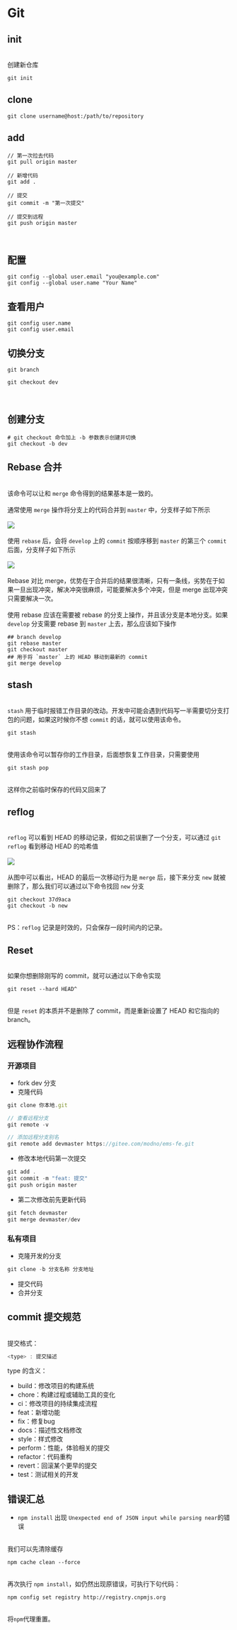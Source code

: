 # Git

<a name="SRumw"></a>
## init

<br />创建新仓库<br />

```shell
git init
```


<a name="clone"></a>
## clone


```shell
git clone username@host:/path/to/repository
```


<a name="add"></a>
## add


```shell
// 第一次拉去代码
git pull origin master

// 新增代码
git add .

// 提交
git commit -m "第一次提交"

// 提交到远程
git push origin master
```

<br />

<a name="224e2ccd"></a>
## 配置


```shell
git config --global user.email "you@example.com"
git config --global user.name "Your Name"
```


<a name="9519f420"></a>
## 查看用户


```shell
git config user.name
git config user.email
```


<a name="4956c9f6"></a>
## 切换分支


```shell
git branch

git checkout dev
```

<br />

<a name="16103ed6"></a>
## 创建分支


```shell
# git checkout 命令加上 -b 参数表示创建并切换
git checkout -b dev
```
<a name="QAYOW"></a>
## Rebase 合并

<br />该命令可以让和 `merge` 命令得到的结果基本是一致的。<br />
<br />通常使用 `merge` 操作将分支上的代码合并到 `master` 中，分支样子如下所示<br />
<br />![](https://cdn.nlark.com/yuque/0/2019/png/124135/1560602355714-166f8ecf-619e-49c7-b955-a9ae78d08e1c.png#align=left&display=inline&height=461&margin=%5Bobject%20Object%5D&originHeight=461&originWidth=505&size=0&status=done&style=none&width=505)<br />
<br />使用 `rebase` 后，会将 `develop` 上的 `commit` 按顺序移到 `master` 的第三个 `commit` 后面，分支样子如下所示<br />
<br />![](https://cdn.nlark.com/yuque/0/2019/png/124135/1560602355635-e5bddfab-f665-4a92-9d0a-0b78777824ac.png#align=left&display=inline&height=563&margin=%5Bobject%20Object%5D&originHeight=563&originWidth=505&size=0&status=done&style=none&width=505)<br />
<br />Rebase 对比 merge，优势在于合并后的结果很清晰，只有一条线，劣势在于如果一旦出现冲突，解决冲突很麻烦，可能要解决多个冲突，但是 merge 出现冲突只需要解决一次。<br />
<br />使用 rebase 应该在需要被 rebase 的分支上操作，并且该分支是本地分支。如果 `develop` 分支需要 rebase 到 `master` 上去，那么应该如下操作<br />

```shell
## branch develop
git rebase master
git checkout master
## 用于将 `master` 上的 HEAD 移动到最新的 commit
git merge develop
```


<a name="stash"></a>
## stash

<br />`stash` 用于临时报错工作目录的改动。开发中可能会遇到代码写一半需要切分支打包的问题，如果这时候你不想 `commit` 的话，就可以使用该命令。<br />

```shell
git stash
```

<br />使用该命令可以暂存你的工作目录，后面想恢复工作目录，只需要使用<br />

```shell
git stash pop
```

<br />这样你之前临时保存的代码又回来了<br />

<a name="reflog"></a>
## reflog

<br />`reflog` 可以看到 HEAD 的移动记录，假如之前误删了一个分支，可以通过 `git reflog` 看到移动 HEAD 的哈希值<br />
<br />![](https://cdn.nlark.com/yuque/0/2019/png/124135/1560602356041-2cda90e6-fb03-4f59-8a0a-f7161fb92f5a.png#align=left&display=inline&height=118&margin=%5Bobject%20Object%5D&originHeight=118&originWidth=950&size=0&status=done&style=none&width=950)<br />
<br />从图中可以看出，HEAD 的最后一次移动行为是 `merge` 后，接下来分支 `new` 就被删除了，那么我们可以通过以下命令找回 `new` 分支<br />

```shell
git checkout 37d9aca
git checkout -b new
```

<br />PS：`reflog` 记录是时效的，只会保存一段时间内的记录。<br />

<a name="Reset"></a>
## Reset

<br />如果你想删除刚写的 commit，就可以通过以下命令实现<br />

```shell
git reset --hard HEAD^
```

<br />但是 `reset` 的本质并不是删除了 commit，而是重新设置了 HEAD 和它指向的 branch。<br />

<a name="nSNF2"></a>
## 远程协作流程
<a name="ab6eb4cc"></a>
### 开源项目


- fork dev 分支
- 克隆代码
```javascript
git clone 你本地.git

// 查看远程分支
git remote -v

// 添加远程分支别名
git remote add devmaster https://gitee.com/modno/ems-fe.git
```

- 修改本地代码第一次提交
```javascript
git add .
git commit -m "feat: 提交"
git push origin master
```

- 第二次修改前先更新代码
```javascript
git fetch devmaster
git merge devmaster/dev
```


<a name="5f739c16"></a>
### 私有项目


- 克隆开发的分支
```javascript
git clone -b 分支名称 分支地址
```

- 提交代码
- 合并分支



<a name="OWR8H"></a>
## commit 提交规范
<br />提交格式：
```javascript
<type> : 提交描述
```
type 的含义：<br />

- build：修改项目的构建系统
- chore：构建过程或辅助工具的变化
- ci：修改项目的持续集成流程
- feat：新增功能
- fix：修复bug
- docs：描述性文档修改
- style：样式修改
- perform：性能，体验相关的提交
- refactor：代码重构
- revert：回滚某个更早的提交
- test：测试相关的开发



<a name="XaYmF"></a>
## 错误汇总


- `npm install` 出现 `Unexpected end of JSON input while parsing near`的错误


<br />我们可以先清除缓存<br />

```
npm cache clean --force
```

<br />再次执行 `npm install`，如仍然出现原错误，可执行下句代码：<br />

```
npm config set registry http://registry.cnpmjs.org
```

<br />将`npm`代理重置。
